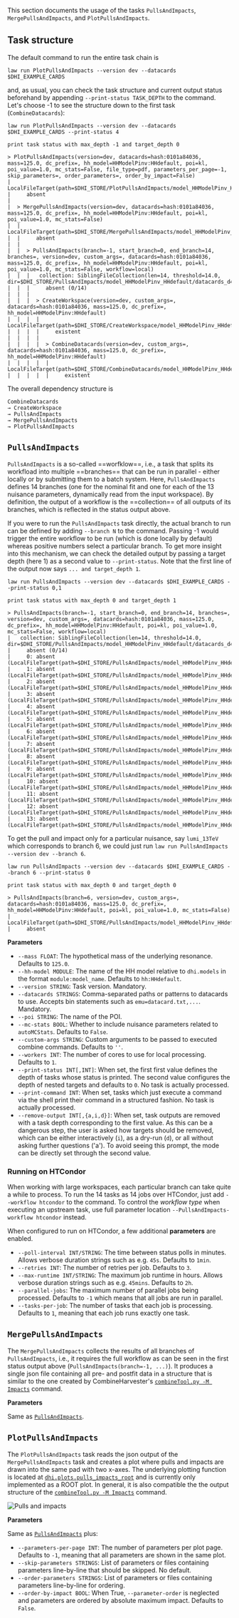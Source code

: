 This section documents the usage of the tasks `PullsAndImpacts`, `MergePullsAndImpacts`, and `PlotPullsAndImpacts`.


## Task structure

The default command to run the entire task chain is

```shell hl_lines="1"
law run PlotPullsAndImpacts --version dev --datacards $DHI_EXAMPLE_CARDS
```

and, as usual, you can check the task structure and current output status beforehand by appending `--print-status TASK_DEPTH` to the command. Let's choose -1 to see the structure down to the first task (`CombineDatacards`):

```shell hl_lines="1"
law run PlotPullsAndImpacts --version dev --datacards $DHI_EXAMPLE_CARDS --print-status 4

print task status with max_depth -1 and target_depth 0

> PlotPullsAndImpacts(version=dev, datacards=hash:0101a84036, mass=125.0, dc_prefix=, hh_model=HHModelPinv:HHdefault, poi=kl, poi_value=1.0, mc_stats=False, file_type=pdf, parameters_per_page=-1, skip_parameters=, order_parameters=, order_by_impact=False)
|   LocalFileTarget(path=$DHI_STORE/PlotPullsAndImpacts/model_HHModelPinv_HHdefault/datacards_d481e43b9e/m125.0/kl/dev/pulls_impacts__kl.pdf)
|     absent
|
|  > MergePullsAndImpacts(version=dev, datacards=hash:0101a84036, mass=125.0, dc_prefix=, hh_model=HHModelPinv:HHdefault, poi=kl, poi_value=1.0, mc_stats=False)
|  |   LocalFileTarget(path=$DHI_STORE/MergePullsAndImpacts/model_HHModelPinv_HHdefault/datacards_d481e43b9e/m125.0/kl/dev/pulls_impacts__kl.json)
|  |     absent
|  |
|  |  > PullsAndImpacts(branch=-1, start_branch=0, end_branch=14, branches=, version=dev, custom_args=, datacards=hash:0101a84036, mass=125.0, dc_prefix=, hh_model=HHModelPinv:HHdefault, poi=kl, poi_value=1.0, mc_stats=False, workflow=local)
|  |  |   collection: SiblingFileCollection(len=14, threshold=14.0, dir=$DHI_STORE/PullsAndImpacts/model_HHModelPinv_HHdefault/datacards_d481e43b9e/m125.0/kl/dev)
|  |  |     absent (0/14)
|  |  |
|  |  |  > CreateWorkspace(version=dev, custom_args=, datacards=hash:0101a84036, mass=125.0, dc_prefix=, hh_model=HHModelPinv:HHdefault)
|  |  |  |   LocalFileTarget(path=$DHI_STORE/CreateWorkspace/model_HHModelPinv_HHdefault/datacards_d481e43b9e/m125.0/dev/workspace.root)
|  |  |  |     existent
|  |  |  |
|  |  |  |  > CombineDatacards(version=dev, custom_args=, datacards=hash:0101a84036, mass=125.0, dc_prefix=, hh_model=HHModelPinv:HHdefault)
|  |  |  |  |   LocalFileTarget(path=$DHI_STORE/CombineDatacards/model_HHModelPinv_HHdefault/datacards_d481e43b9e/m125.0/dev/datacard.txt)
|  |  |  |  |     existent
```

The overall dependency structure is

```
CombineDatacards
→ CreateWorkspace
→ PullsAndImpacts
→ MergePullsAndImpacts
→ PlotPullsAndImpacts
```


## `PullsAndImpacts`

`PullsAndImpacts` is a so-called ==worfklow==, i.e., a task that splits its workfload into multiple ==branches== that can be run in parallel - either locally or by submitting them to a batch system.
Here, `PullsAndImpacts` defines 14 branches (one for the nominal fit and one for each of the 13 nuisance parameters, dynamically read from the input workspace).
By definition, the output of a workflow is the ==collection== of all outputs of its branches, which is reflected in the status output above.

If you were to run the `PullsAndImpacts` task directly, the actual branch to run can be defined by adding `--branch N` to the command.
Passing -1 would trigger the entire workflow to be run (which is done locally by default) whereas positive numbers select a particular branch.
To get more insight into this mechanism, we can check the detailed output by passing a target depth (here 1) as a second value to `--print-status`. Note that the first line of the output now says `... and target_depth 1`.

```shell hl_lines="1"
law run PullsAndImpacts --version dev --datacards $DHI_EXAMPLE_CARDS --print-status 0,1

print task status with max_depth 0 and target_depth 1

> PullsAndImpacts(branch=-1, start_branch=0, end_branch=14, branches=, version=dev, custom_args=, datacards=hash:0101a84036, mass=125.0, dc_prefix=, hh_model=HHModelPinv:HHdefault, poi=kl, poi_value=1.0, mc_stats=False, workflow=local)
|   collection: SiblingFileCollection(len=14, threshold=14.0, dir=$DHI_STORE/PullsAndImpacts/model_HHModelPinv_HHdefault/datacards_d481e43b9e/m125.0/kl/dev)
|     absent (0/14)
|     0: absent (LocalFileTarget(path=$DHI_STORE/PullsAndImpacts/model_HHModelPinv_HHdefault/datacards_d481e43b9e/m125.0/kl/dev/fit__kl__nominal.root))
|     1: absent (LocalFileTarget(path=$DHI_STORE/PullsAndImpacts/model_HHModelPinv_HHdefault/datacards_d481e43b9e/m125.0/kl/dev/fit__kl__electron_id_loose_ptlt20.root))
|     2: absent (LocalFileTarget(path=$DHI_STORE/PullsAndImpacts/model_HHModelPinv_HHdefault/datacards_d481e43b9e/m125.0/kl/dev/fit__kl__electron_id_tight.root))
|     3: absent (LocalFileTarget(path=$DHI_STORE/PullsAndImpacts/model_HHModelPinv_HHdefault/datacards_d481e43b9e/m125.0/kl/dev/fit__kl__electron_iso_loose_01.root))
|     4: absent (LocalFileTarget(path=$DHI_STORE/PullsAndImpacts/model_HHModelPinv_HHdefault/datacards_d481e43b9e/m125.0/kl/dev/fit__kl__electron_iso_loose_02.root))
|     5: absent (LocalFileTarget(path=$DHI_STORE/PullsAndImpacts/model_HHModelPinv_HHdefault/datacards_d481e43b9e/m125.0/kl/dev/fit__kl__l1_ecal_prefiring.root))
|     6: absent (LocalFileTarget(path=$DHI_STORE/PullsAndImpacts/model_HHModelPinv_HHdefault/datacards_d481e43b9e/m125.0/kl/dev/fit__kl__lumi_13TeV.root))
|     7: absent (LocalFileTarget(path=$DHI_STORE/PullsAndImpacts/model_HHModelPinv_HHdefault/datacards_d481e43b9e/m125.0/kl/dev/fit__kl__muon_id_tight.root))
|     8: absent (LocalFileTarget(path=$DHI_STORE/PullsAndImpacts/model_HHModelPinv_HHdefault/datacards_d481e43b9e/m125.0/kl/dev/fit__kl__muon_idiso_loose.root))
|     9: absent (LocalFileTarget(path=$DHI_STORE/PullsAndImpacts/model_HHModelPinv_HHdefault/datacards_d481e43b9e/m125.0/kl/dev/fit__kl__r.root))
|     10: absent (LocalFileTarget(path=$DHI_STORE/PullsAndImpacts/model_HHModelPinv_HHdefault/datacards_d481e43b9e/m125.0/kl/dev/fit__kl__top_pT_reweighting.root))
|     11: absent (LocalFileTarget(path=$DHI_STORE/PullsAndImpacts/model_HHModelPinv_HHdefault/datacards_d481e43b9e/m125.0/kl/dev/fit__kl__trigger_ee_sf.root))
|     12: absent (LocalFileTarget(path=$DHI_STORE/PullsAndImpacts/model_HHModelPinv_HHdefault/datacards_d481e43b9e/m125.0/kl/dev/fit__kl__trigger_emu_sf.root))
|     13: absent (LocalFileTarget(path=$DHI_STORE/PullsAndImpacts/model_HHModelPinv_HHdefault/datacards_d481e43b9e/m125.0/kl/dev/fit__kl__trigger_mumu_sf.root))
```

To get the pull and impact only for a particular nuisance, say `lumi_13TeV` which corresponds to branch 6, we could just run `law run PullsAndImpacts --version dev --branch 6`.

```shell hl_lines="1"
law run PullsAndImpacts --version dev --datacards $DHI_EXAMPLE_CARDS --branch 6 --print-status 0

print task status with max_depth 0 and target_depth 0

> PullsAndImpacts(branch=6, version=dev, custom_args=, datacards=hash:0101a84036, mass=125.0, dc_prefix=, hh_model=HHModelPinv:HHdefault, poi=kl, poi_value=1.0, mc_stats=False)
|   LocalFileTarget(path=$DHI_STORE/PullsAndImpacts/model_HHModelPinv_HHdefault/datacards_d481e43b9e/m125.0/kl/dev/fit__kl__lumi_13TeV.root)
|     absent
```

**Parameters**

- `--mass FLOAT`: The hypothetical mass of the underlying resonance. Defaults to `125.0`.
- `--hh-model MODULE`: The name of the HH model relative to `dhi.models` in the format `module:model_name`. Defaults to `hh:HHdefault`.
- `--version STRING`: Task version. Mandatory.
- `--datacards STRINGS`: Comma-separated paths or patterns to datacards to use. Accepts bin statements such as `emu=datacard.txt,...`. Mandatory.
- `--poi STRING`: The name of the POI.
- `--mc-stats BOOL`: Whether to include nuisance parameters related to `autoMCStats`. Defaults to `False`.
- `--custom-args STRING`: Custom arguments to be passed to executed combine commands. Defaults to `''`.
- `--workers INT`: The number of cores to use for local processing. Defaults to `1`.
- `--print-status INT[,INT]`: When set, the first first value defines the depth of tasks whose status is printed. The second value configures the depth of nested targets and defaults to `0`. No task is actually processed.
- `--print-command INT`: When set, tasks which just execute a command via the shell print their command in a structured fashion. No task is actually processed.
- `--remove-output INT[,{a,i,d}]`: When set, task outputs are removed with a task depth corresponding to the first value. As this can be a dangerous step, the user is asked how targets should be removed, which can be either interactively (`i`), as a dry-run (`d`), or all without asking further questions ('a'). To avoid seeing this prompt, the mode can be directly set through the second value.


### Running on HTCondor

When working with large workspaces, each particular branch can take quite a while to process.
To run the 14 tasks as 14 jobs over HTCondor, just add `--workflow htcondor` to the command.
To control the *workflow type* when executing an upstream task, use full parameter location `--PullsAndImpacts-workflow htcondor` instead.

When configured to run on HTCondor, a few additional **parameters** are enabled.

- `--poll-interval INT/STRING`: The time between status polls in minutes. Allows verbose duration strings such as e.g. `45s`. Defaults to `1min`.
- `--retries INT`: The number of retries per job. Defaults to `3`.
- `--max-runtime INT/STRING`: The maximum job runtime in hours. Allows verbose duration strings such as e.g. `45mins`. Defaults to `2h`.
- `--parallel-jobs`: The maximum number of parallel jobs being processed. Defaults to `-1` which means that all jobs are run in parallel.
- `--tasks-per-job`: The number of tasks that each job is processing. Defaults to `1`, meaning that each job runs exactly one task.


## `MergePullsAndImpacts`

The `MergePullsAndImpacts` collects the results of all branches of `PullsAndImpacts`, i.e., it requires the full workflow as can be seen in the first status output above (`PullsAndImpacts(branch=-1, ...)`).
It produces a single json file containing all pre- and postfit data in a structure that is similar to the one created by CombineHarvester's [`combineTool.py -M Impacts`](https://cms-analysis.github.io/HiggsAnalysis-CombinedLimit/part3/nonstandard/#nuisance-parameter-impacts) command.

**Parameters**

Same as [`PullsAndImpacts`](#pullsandimpacts).


## `PlotPullsAndImpacts`

The `PlotPullsAndImpacts` task reads the json output of the `MergePullsAndImpacts` task and creates a plot where pulls and impacts are drawn into the same pad with two x-axes.
The underlying plotting function is located at [`dhi.plots.pulls_impacts_root`](https://gitlab.cern.ch/hh/tools/inference/-/blob/master/dhi/plots/pulls_impacts_root.py) and is currently only implemented as a ROOT plot.
In general, it is also compatible the the output structure of the [`combineTool.py -M Impacts`](https://cms-analysis.github.io/HiggsAnalysis-CombinedLimit/part3/nonstandard/#nuisance-parameter-impacts) command.

![Pulls and impacts](../images/pulls_impacts__kl__root.png)

**Parameters**

Same as [`PullsAndImpacts`](#pullsandimpacts) plus:

- `--parameters-per-page INT`: The number of parameters per plot page. Defaults to `-1`, meaning that all parameters are shown in the same plot.
- `--skip-parameters STRINGS`: List of parameters or files containing parameters line-by-line that should be skipped. No default.
- `--order-parameters STRINGS`: List of parameters or files containing parameters line-by-line for ordering.
- `--order-by-impact BOOL`: When True, `--parameter-order` is neglected and parameters are ordered by absolute maximum impact. Defaults to `False`.
